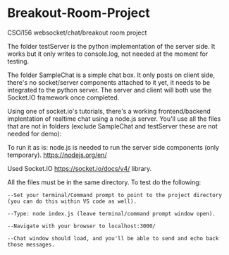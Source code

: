 # Breakout-Room-Project
CSCi156 websocket/chat/breakout room project

The folder testServer is the python implementation of the server side. It works but it only writes to console.log, not needed at the moment for testing.

The folder SampleChat is a simple chat box. It only posts on client side, there's no socket/server components attached to it yet, it needs to be integrated to the python server. The server and client will both use the Socket.IO framework once completed. 

Using one of socket.io's tutorials, there's a working frontend/backend implentation of realtime chat using a node.js server. You'll use all the files that are not in folders (exclude SampleChat and testServer these are not needed for demo): 

To run it as is:
node.js is needed to run the server side components (only temporary).
https://nodejs.org/en/

Used Socket.IO https://socket.io/docs/v4/ library.

All the files must be in the same directory. To test do the following:

	--Set your terminal/Command prompt to point to the project directory (you can do this within VS code as well).

	--Type: node index.js (leave terminal/command prompt window open).

	--Navigate with your browser to localhost:3000/

	--Chat window should load, and you'll be able to send and echo back those messages.
